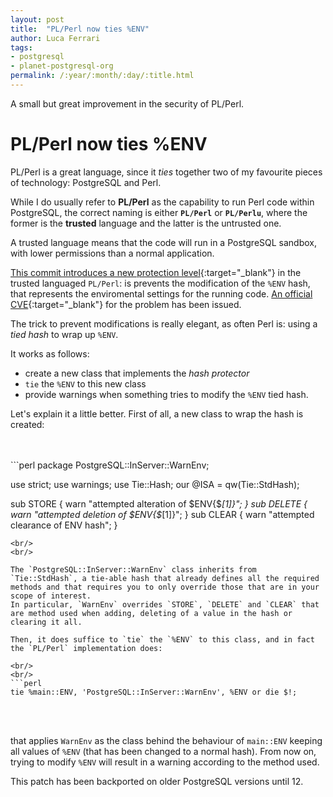 ```yaml
---
layout: post
title:  "PL/Perl now ties %ENV"
author: Luca Ferrari
tags:
- postgresql
- planet-postgresql-org
permalink: /:year/:month/:day/:title.html
---
```

A small but great improvement in the security of PL/Perl.

# PL/Perl now ties %ENV

PL/Perl is a great language, since it *ties* together two of my favourite pieces of technology: PostgreSQL and Perl.

While I do usually refer to **PL/Perl** as the capability to run Perl code within PostgreSQL, the correct naming is either **`PL/Perl`** or **`PL/Perlu`**, where the former is the **trusted** language and the latter is the untrusted one.

A trusted language means that the code will run in a PostgreSQL sandbox, with lower permissions than a normal application.

[This commit introduces a new protection level](https://git.postgresql.org/gitweb/?p=postgresql.git;a=commitdiff;h=3ebcfa54d){:target="_blank"} in the trusted languaged `PL/Perl`: is prevents the modification of the `%ENV` hash, that represents the enviromental settings for the running code.
[An official CVE](https://nvd.nist.gov/vuln/detail/CVE-2024-10979){:target="_blank"} for the problem has been issued.



The trick to prevent modifications is really elegant, as often Perl is: using a *tied hash* to wrap up `%ENV`.

It works as follows:
- create a new class that implements the *hash protector*
- `tie` the `%ENV` to this new class
- provide warnings when something tries to modify the `%ENV` tied hash.


Let's explain  it a little better.
First of all, a new class to wrap the hash is created:

<br/>
<br/>
```perl
package PostgreSQL::InServer::WarnEnv;

use strict;
use warnings;
use Tie::Hash;
our @ISA = qw(Tie::StdHash);

sub STORE  { warn "attempted alteration of \$ENV{$_[1]}"; }
sub DELETE { warn "attempted deletion of \$ENV{$_[1]}"; }
sub CLEAR  { warn "attempted clearance of ENV hash"; }

```
<br/>
<br/>

The `PostgreSQL::InServer::WarnEnv` class inherits from `Tie::StdHash`, a tie-able hash that already defines all the required methods and that requires you to only override those that are in your scope of interest.
In particular, `WarnEnv` overrides `STORE`, `DELETE` and `CLEAR` that are method used when adding, deleting of a value in the hash or clearing it all.

Then, it does suffice to `tie` the `%ENV` to this class, and in fact the `PL/Perl` implementation does:

<br/>
<br/>
```perl
tie %main::ENV, 'PostgreSQL::InServer::WarnEnv', %ENV or die $!;
```
<br/>
<br/>

that applies `WarnEnv` as the class behind the behaviour of `main::ENV` keeping all values of `%ENV` (that has been changed to a normal hash).
From now on, trying to modify `%ENV` will result in a warning according to the method used.


This patch has been backported on older PostgreSQL versions until 12.
